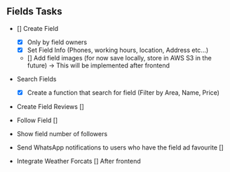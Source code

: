## Fields  Tasks

- [] Create Field
  - [x] Only by field owners
  - [x] Set Field Info (Phones, working hours, location, Address etc...) 
  - [] Add field images (for now save locally, store in AWS S3 in the future) -> This will be implemented after frontend

- Search Fields
  - [x] Create a function that search for field (Filter by Area, Name, Price)
- Create Field Reviews []
- Follow Field []
- Show field number of followers
- Send WhatsApp notifications to users who have the field ad favourite []
- Integrate Weather Forcats [] After frontend
  
